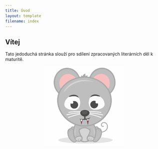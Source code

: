 ```yaml
---
title: Úvod
layout: template
filename: index
---
```


## Vítej

Tato jedoduchá stránka slouží pro sdílení zpracovaných literárních děl k maturitě.

<!-- ![My helpful screenshot](assets/img/mysicka.svg -->
<div style="text-align: center;"><img src="assets/img/mysicka.svg" alt="Logo" width="50%" height="50%"></div>